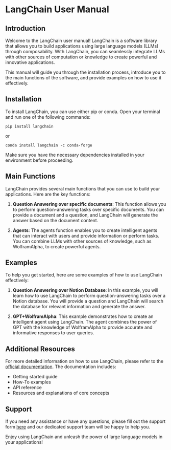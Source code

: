 # LangChain User Manual

## Introduction

Welcome to the LangChain user manual! LangChain is a software library that allows you to build applications using large language models (LLMs) through composability. With LangChain, you can seamlessly integrate LLMs with other sources of computation or knowledge to create powerful and innovative applications.

This manual will guide you through the installation process, introduce you to the main functions of the software, and provide examples on how to use it effectively.

## Installation

To install LangChain, you can use either pip or conda. Open your terminal and run one of the following commands:

```
pip install langchain
```

or

```
conda install langchain -c conda-forge
```

Make sure you have the necessary dependencies installed in your environment before proceeding.

## Main Functions

LangChain provides several main functions that you can use to build your applications. Here are the key functions:

1. **Question Answering over specific documents**: This function allows you to perform question-answering tasks over specific documents. You can provide a document and a question, and LangChain will generate the answer based on the document content.

2. **Agents**: The agents function enables you to create intelligent agents that can interact with users and provide information or perform tasks. You can combine LLMs with other sources of knowledge, such as WolframAlpha, to create powerful agents.

## Examples

To help you get started, here are some examples of how to use LangChain effectively:

1. **Question Answering over Notion Database**: In this example, you will learn how to use LangChain to perform question-answering tasks over a Notion database. You will provide a question and LangChain will search the database for relevant information and generate the answer.

2. **GPT+WolframAlpha**: This example demonstrates how to create an intelligent agent using LangChain. The agent combines the power of GPT with the knowledge of WolframAlpha to provide accurate and informative responses to user queries.

## Additional Resources

For more detailed information on how to use LangChain, please refer to the [official documentation](https://python.langchain.com). The documentation includes:

- Getting started guide
- How-To examples
- API reference
- Resources and explanations of core concepts

## Support

If you need any assistance or have any questions, please fill out the support form [here](https://langchain.com/support) and our dedicated support team will be happy to help you.

Enjoy using LangChain and unleash the power of large language models in your applications!